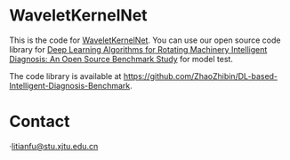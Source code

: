 # WaveletKernelNet
This is the code for [WaveletKernelNet](https://ieeexplore.ieee.org/document/9328876).
You can use our open source code library for [Deep Learning Algorithms for Rotating Machinery Intelligent Diagnosis: An Open Source Benchmark Study](https://arxiv.org/abs/2003.03315) for model test.

The code library is available at https://github.com/ZhaoZhibin/DL-based-Intelligent-Diagnosis-Benchmark. 

# Contact
·litianfu@stu.xjtu.edu.cn
